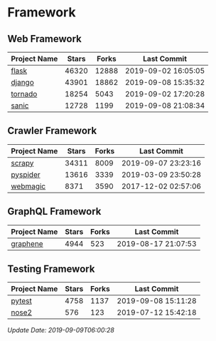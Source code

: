 # Framework

## Web Framework

| Project Name | Stars | Forks | Last Commit |
| ------------ | ----- | ----- | ----------- |
| [flask](https://github.com/pallets/flask) | 46320 | 12888 | 2019-09-02 16:05:05 |
| [django](https://github.com/django/django) | 43901 | 18862 | 2019-09-08 15:35:32 |
| [tornado](https://github.com/tornadoweb/tornado) | 18254 | 5043 | 2019-09-02 17:20:28 |
| [sanic](https://github.com/huge-success/sanic) | 12728 | 1199 | 2019-09-08 21:08:34 |

## Crawler Framework

| Project Name | Stars | Forks | Last Commit |
| ------------ | ----- | ----- | ----------- |
| [scrapy](https://github.com/scrapy/scrapy) | 34311 | 8009 | 2019-09-07 23:23:16 |
| [pyspider](https://github.com/binux/pyspider) | 13616 | 3339 | 2019-03-09 23:50:28 |
| [webmagic](https://github.com/code4craft/webmagic) | 8371 | 3590 | 2017-12-02 02:57:06 |

## GraphQL Framework

| Project Name | Stars | Forks | Last Commit |
| ------------ | ----- | ----- | ----------- |
| [graphene](https://github.com/graphql-python/graphene) | 4944 | 523 | 2019-08-17 21:07:53 |

## Testing Framework

| Project Name | Stars | Forks | Last Commit |
| ------------ | ----- | ----- | ----------- |
| [pytest](https://github.com/pytest-dev/pytest) | 4758 | 1137 | 2019-09-08 15:11:28 |
| [nose2](https://github.com/nose-devs/nose2) | 576 | 123 | 2019-07-12 15:42:18 |

*Update Date: 2019-09-09T06:00:28*